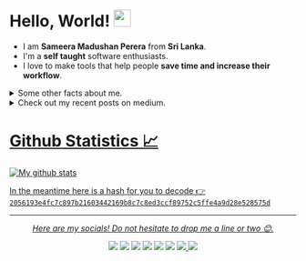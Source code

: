 
# Hello, World! <img src="https://github.com/sameera-madushan/sameera-madushan/blob/main/images/wave.gif" width="30px">
* I am __Sameera Madushan Perera__ from __Sri Lanka__.
* I'm a __self taught__ software enthusiasts.
* I love to make tools that help people __save time and increase their workflow__. 

<details>
  <summary>Some other facts about me.</summary>
  <br>

  - I’m currently learning **[Flutter](https://flutter.dev)**.
  - I have an instagram account known as **[Tales From Right Brain](https://www.instagram.com/tales_from_right_brain)** where i share my image manipulation artwork.
  - I love Ubuntu. But i'm still using windows. LoL 😅
  - I'm confident in python, javascript, HTML, and CSS.
  - I like to play ctf challenges in my spare time.
  
</details>

<details>
  <summary>Check out my recent posts on medium.</summary>
  <br>
  
  <a target="_blank" href="https://github-readme-medium-recent-article.vercel.app/medium/@sameeramadushan/0"><img src="https://github-readme-medium-recent-article.vercel.app/medium/@sameeramadushan/0" alt="Recent Article 0"> 
  <a target="_blank" href="https://github-readme-medium-recent-article.vercel.app/medium/@sameeramadushan/1"><img src="https://github-readme-medium-recent-article.vercel.app/medium/@sameeramadushan/1" alt="Recent Article 1"> 
    <a target="_blank" href="https://github-readme-medium-recent-article.vercel.app/medium/@sameeramadushan/2"><img src="https://github-readme-medium-recent-article.vercel.app/medium/@sameeramadushan/2" alt="Recent Article 2"> 

</details>


# Github Statistics 📈
![My github stats](https://github-readme-stats.vercel.app/api?username=sameera-madushan&show_icons=true&theme=nord)

In the meantime here is a hash for you to decode 👉 `2056193e4fc7c897b21603442169b8c7c8ed3ccf89752c5ffe4a9d28e528575d` 

<hr>
<p align="center">
  <i>Here are my socials! Do not hesitate to drop me a line or two 😊.</i>

  <p align="center">
    <a href="https://twitter.com/__sa_miya__" alt="Twitter"><img src="https://github.com/sameera-madushan/sameera-madushan/blob/main/images/socials/twitter.svg"></a>
    <a href="https://www.instagram.com/__sa_miya__" alt="Instagram"><img src="https://github.com/sameera-madushan/sameera-madushan/blob/main/images/socials/insta.svg"></a>
    <a href="mailto:sameera.xyz.me@gmail.com" alt="Mail"><img src="https://github.com/sameera-madushan/sameera-madushan/blob/main/images/socials/mail.svg"></a>
    <a href="https://www.facebook.com/c2FtZWVyYW1hZHVzaGFu" alt="Facebook"><img src="https://github.com/sameera-madushan/sameera-madushan/blob/main/images/socials/fb.svg"></a>
    <a href="https://medium.com/@sameeramadushan" alt="Medium"><img src="https://github.com/sameera-madushan/sameera-madushan/blob/main/images/socials/medium.svg"></a>
    <a href="https://www.buymeacoffee.com/sameeramadushan" alt="Coffee"><img src="https://github.com/sameera-madushan/sameera-madushan/blob/main/images/socials/coffee.svg"></a>
    <a href="https://www.reddit.com/user/sameera__madushan_" alt="Reddit"><img src="https://github.com/sameera-madushan/sameera-madushan/blob/main/images/socials/reddit.svg"</a>
    <a href="https://t.me/sameera_madushan" alt="Telegram"><img src="https://github.com/sameera-madushan/sameera-madushan/blob/main/images/socials/telegram.svg"</a>
  </p>
</p>
